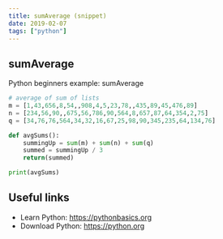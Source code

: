 ```yaml
---
title: sumAverage (snippet)
date: 2019-02-07
tags: ["python"]
---
```


## sumAverage

Python beginners example: sumAverage

```python
# average of sum of lists
m = [1,43,656,8,54,,908,4,5,23,78,,435,89,45,476,89]
n = [234,56,90,,675,56,786,90,564,8,657,87,64,354,2,75]
q = [34,76,76,564,34,32,16,67,25,98,90,345,235,64,134,76]

def avgSums():
	summingUp = sum(m) + sum(n) + sum(q)
	summed = summingUp / 3
	return(summed)

print(avgSums)	

```

## Useful links

- Learn Python: https://pythonbasics.org
- Download Python: https://python.org
